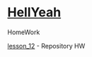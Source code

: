 

# [HellYeah](https://vk.com/ajiex55rus "i'am")
HomeWork


[lesson_12](https://heiiyeah.github.io/ "My HW") - Repository HW
